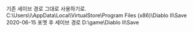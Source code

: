 기존 세이브 경로 그대로 사용하기로. 
C:\Users\i\AppData\Local\VirtualStore\Program Files (x86)\Diablo II\Save
2020-06-15
포멧 후 세이브 경로
D:\game\Diablo II\Save
